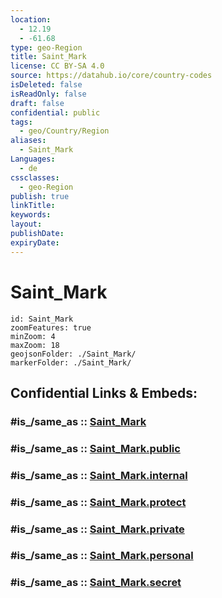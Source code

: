 ```yaml
---
location:
  - 12.19
  - -61.68
type: geo-Region
title: Saint_Mark
license: CC BY-SA 4.0
source: https://datahub.io/core/country-codes
isDeleted: false
isReadOnly: false
draft: false
confidential: public
tags:
  - geo/Country/Region
aliases:
  - Saint_Mark
Languages:
  - de
cssclasses:
  - geo-Region
publish: true
linkTitle:
keywords:
layout:
publishDate:
expiryDate:
---
```


# Saint_Mark

```leaflet
id: Saint_Mark
zoomFeatures: true 
minZoom: 4 
maxZoom: 18
geojsonFolder: ./Saint_Mark/
markerFolder: ./Saint_Mark/
```


## Confidential Links & Embeds: 

### #is_/same_as :: [Saint_Mark](/_Standards/Earth/Continent/America~Caribbean/Grenada/parishes~Grenada/Saint_Mark.md) 

### #is_/same_as :: [Saint_Mark.public](/_public/Earth/Continent/America~Caribbean/Grenada/parishes~Grenada/Saint_Mark.public.md) 

### #is_/same_as :: [Saint_Mark.internal](/_internal/Earth/Continent/America~Caribbean/Grenada/parishes~Grenada/Saint_Mark.internal.md) 

### #is_/same_as :: [Saint_Mark.protect](/_protect/Earth/Continent/America~Caribbean/Grenada/parishes~Grenada/Saint_Mark.protect.md) 

### #is_/same_as :: [Saint_Mark.private](/_private/Earth/Continent/America~Caribbean/Grenada/parishes~Grenada/Saint_Mark.private.md) 

### #is_/same_as :: [Saint_Mark.personal](/_personal/Earth/Continent/America~Caribbean/Grenada/parishes~Grenada/Saint_Mark.personal.md) 

### #is_/same_as :: [Saint_Mark.secret](/_secret/Earth/Continent/America~Caribbean/Grenada/parishes~Grenada/Saint_Mark.secret.md)

